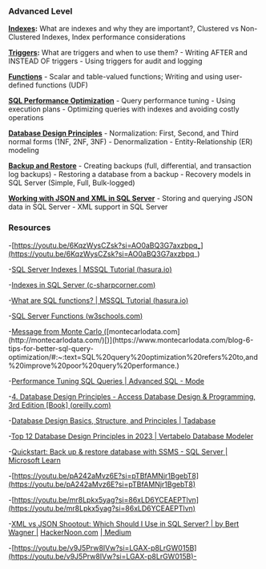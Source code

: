 


### Advanced Level

[**Indexes**](https://hasura.io/learn/database/microsoft-sql-server/indexes/)**:** What are indexes and why they are important?, Clustered vs Non-Clustered Indexes, Index performance considerations

[**Triggers**](https://youtu.be/6KqzWysCZsk?si=KqZbcfI9Eh4_WVMJ)**:** What are triggers and when to use them? - Writing AFTER and INSTEAD OF triggers - Using triggers for audit and logging

**[Functions](https://hasura.io/learn/database/microsoft-sql-server/functions/)** - Scalar and table-valued functions; Writing and using user-defined functions (UDF)

[**SQL Performance Optimization**](https://www.developernation.net/blog/12-ways-to-optimize-sql-queries-in-database-management/) - Query performance tuning - Using execution plans - Optimizing queries with indexes and avoiding costly operations

[**Database Design Principles**](https://www.oreilly.com/library/view/access-database-design/0596002734/ch04.html) - Normalization: First, Second, and Third normal forms (1NF, 2NF, 3NF) - Denormalization - Entity-Relationship (ER) modeling

[**Backup and Restore**](https://www.infosecurity-magazine.com/blogs/how-to-backup-and-restore-database/) - Creating backups (full, differential, and transaction log backups) - Restoring a database from a backup - Recovery models in SQL Server (Simple, Full, Bulk-logged)

[**Working with JSON and XML in SQL Server**](https://www.sqlnethub.com/blog/working-with-xml-and-json-data-in-sql-server/) - Storing and querying JSON data in SQL Server - XML support in SQL Server

### Resources

-[https://youtu.be/6KqzWysCZsk?si=AO0aBQ3G7axzbpq_](https://youtu.be/6KqzWysCZsk?si=AO0aBQ3G7axzbpq_)

-[SQL Server Indexes | MSSQL Tutorial (](https://hasura.io/learn/database/microsoft-sql-server/indexes/)[hasura.io](http://hasura.io/)[)](https://hasura.io/learn/database/microsoft-sql-server/indexes/)

-[Indexes in SQL Server (](https://www.c-sharpcorner.com/UploadFile/8af593/index-in-sql-server/)[c-sharpcorner.com](http://c-sharpcorner.com/)[)](https://www.c-sharpcorner.com/UploadFile/8af593/index-in-sql-server/)

-[What are SQL functions? | MSSQL Tutorial (](https://hasura.io/learn/database/microsoft-sql-server/functions/)[hasura.io](http://hasura.io/)[)](https://hasura.io/learn/database/microsoft-sql-server/functions/)

-[SQL Server Functions (](https://www.w3schools.com/sql/sql_ref_sqlserver.asp)[w3schools.com](http://w3schools.com/)[)](https://www.w3schools.com/sql/sql_ref_sqlserver.asp)

-[Message from Monte Carlo (](https://www.montecarlodata.com/blog-6-tips-for-better-sql-query-optimization/#:~:text=SQL%20query%20optimization%20refers%20to,and%20improve%20poor%20query%20performance.)[montecarlodata.com](http://montecarlodata.com/)[)](https://www.montecarlodata.com/blog-6-tips-for-better-sql-query-optimization/#:~:text=SQL%20query%20optimization%20refers%20to,and%20improve%20poor%20query%20performance.)

-[Performance Tuning SQL Queries | Advanced SQL - Mode](https://mode.com/sql-tutorial/sql-performance-tuning)

-[4. Database Design Principles - Access Database Design & Programming, 3rd Edition [Book] (](https://www.oreilly.com/library/view/access-database-design/0596002734/ch04.html)[oreilly.com](http://oreilly.com/)[)](https://www.oreilly.com/library/view/access-database-design/0596002734/ch04.html)

-[Database Design Basics, Structure, and Principles | Tadabase](https://tadabase.io/blog/database-design)

-[Top 12 Database Design Principles in 2023 | Vertabelo Database Modeler](https://vertabelo.com/blog/database-design-principles/)

-[Quickstart: Back up & restore database with SSMS - SQL Server | Microsoft Learn](https://learn.microsoft.com/en-us/sql/relational-databases/backup-restore/quickstart-backup-restore-database?view=sql-server-ver16&tabs=ssms)

-[https://youtu.be/pA242aMvz6E?si=pTBfAMNjr1BgebT8](https://youtu.be/pA242aMvz6E?si=pTBfAMNjr1BgebT8)

-[https://youtu.be/mr8Lpkx5yag?si=86xLD6YCEAEPTlvn](https://youtu.be/mr8Lpkx5yag?si=86xLD6YCEAEPTlvn)

-[XML vs JSON Shootout: Which Should I Use in SQL Server? | by Bert Wagner |](https://medium.com/hackernoon/xml-vs-json-shootout-which-should-i-use-in-sql-server-7eefa4dc7553) [HackerNoon.com](http://hackernoon.com/) [| Medium](https://medium.com/hackernoon/xml-vs-json-shootout-which-should-i-use-in-sql-server-7eefa4dc7553)

-[https://youtu.be/v9J5Prw8IVw?si=LGAX-p8LrGW015B](https://youtu.be/v9J5Prw8IVw?si=LGAX-p8LrGW015B)-
